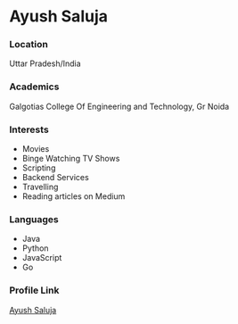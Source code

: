 # Ayush Saluja

### Location

Uttar Pradesh/India

### Academics

Galgotias College Of Engineering and Technology, Gr Noida

### Interests

- Movies
- Binge Watching TV Shows
- Scripting
- Backend Services
- Travelling
- Reading articles on Medium

### Languages

- Java
- Python
- JavaScript
- Go

### Profile Link

[Ayush Saluja](https://github.com/ayush571995)  